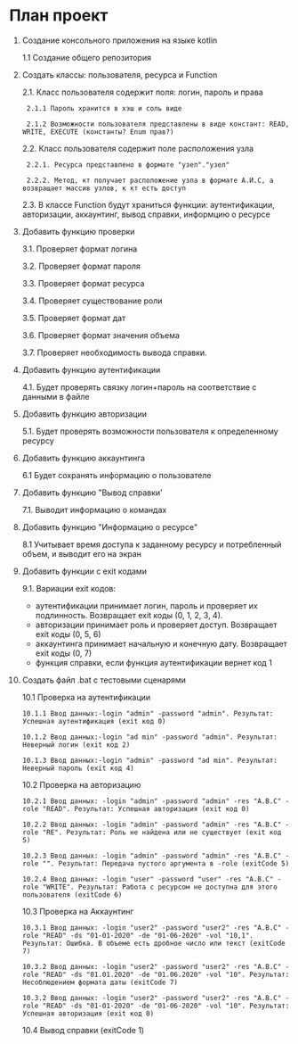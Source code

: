 # План проект<br>

1. Создание консольного приложения на языке kotlin
	
	1.1 Создание общего репозитория 

2. Создать классы: пользователя, ресурса и Function 

	2.1. Класс пользователя содержит поля: логин, пароль и права

		2.1.1 Пароль хранится в хэш и соль виде
		
		2.1.2 Возможности пользователя представлены в виде констант: READ, WRITE, EXECUTE (константы? Enum прав?)

	2.2. Класс пользователя содержит поле расположения узла

		2.2.1. Ресурса представлено в формате "узел"."узел"
	
   		2.2.2. Метод, кт получает расположение узла в формате А.И.С, а возвращает массив узлов, к кт есть доступ

	2.3. В классе Function будут храниться функции: аутентификации, авторизации, аккаунтинг, вывод справки, информцию о ресурсе       
	
3. Добавить функцию проверки 

	3.1. Проверяет формат логина 
 
	3.2. Проверяет формат пароля 
 
 	3.3. Проверяет формат ресурса 
     
 	3.4. Проверяет существование роли 
 
 	3.5. Проверяет формат дат 
 	
 	3.6. Проверяет формат значения объема 
 
	3.7. Проверяет необходимость вывода справки.
     
4. Добавить функцию аутентификации

	4.1. Будет проверять связку логин+пароль на соответствие с данными в файле

5. Добавить функцию авторизации

	5.1. Будет проверять возможности пользователя к определенному ресурсу

6. Добавить функцию аккаунтинга

	6.1 Будет сохранять информацию о пользователе
	
7. Добавить функцию "Вывод справки'

	7.1. Выводит информацию о командах

8. Добавить функцию "Информацию о ресурсе"
	
	8.1 Учитывает время доступа к заданному ресурсу и потребленный объем, и выводит его на экран 

9. Добавить функции с exit кодами

	9.1. Вариации exit кодов:
	  - аутентификации принимает логин, пароль и проверяет их подлинность. Возвращает exit коды (0, 1, 2, 3, 4).
	  - авторизации принимает роль и проверяет доступ. Возвращает exit коды (0, 5, 6)
	  - аккаунтинга принимает начальную и конечную дату. Возвращает exit коды (0, 7)
	  - функция справки, если функция аутентификации вернет код 1
 
10. Создать файл .bat с тестовыми сценарями 

	10.1 Проверка на аутентификации

		10.1.1 Ввод данных:-login "admin" -password "admin". Результат: Успешная аутентификация (exit код 0)

		10.1.2 Ввод данных:-login "ad min" -password "admin". Результат: Неверный логин (exit код 2)

		10.1.3 Ввод данных:-login "admin" -password "ad min". Результат: Неверный пароль (exit код 4)
	
	10.2 Проверка на авторизацию

		10.2.1 Ввод данных: -login "admin" -password "admin" -res "A.B.C" -role "READ". Результат: Успешная авторизация (exit код 0)

		10.2.2 Ввод данных: -login "admin" -password "admin" -res "A.B.C" -role "RE". Результат: Роль не найдена или не существует (exit код 5)

		10.2.3 Ввод данных: -login "admin" -password "admin" -res "A.B.C" -role "". Результат: Передача пустого аргумента в -role (exitCode 5)

		10.2.4 Ввод данных: -login "user" -password "user" -res "A.B.C" -role "WRITE". Результат: Работа с ресурсом не доступна для этого пользователя (exitCode 6)

	10.3 Проверка на Аккаунтинг

		10.3.1 Ввод данных: -login "user2" -password "user2" -res "A.B.C" -role "READ" -ds "01-01-2020" -de "01-06-2020" -vol "10,1". Результат: Ошибка. В объеме есть дробное число или текст (exitCode 7)

		10.3.2 Ввод данных: -login "user2" -password "user2" -res "A.B.C" -role "READ" -ds "01.01.2020" -de "01.06.2020" -vol "10". Результат: Несоблюдением формата даты (exitCode 7)

		10.3.2 Ввод данных: -login "user2" -password "user2" -res "A.B.C" -role "READ" -ds "01-01-2020" -de "01-06-2020" -vol "10". Результат: Успешная авторизация (exit код 0)

	10.4 Вывод справки (exitCode 1)

